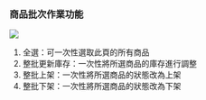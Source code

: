 ### 商品批次作業功能

![](RackMultipart20230424-1-nn9xl2_html_30ec1058aa6d5a5c.png)

1. 全選：可一次性選取此頁的所有商品
2. 整批更新庫存：一次性將所選商品的庫存進行調整
3. 整批上架：一次性將所選商品的狀態改為上架
4. 整批下架：一次性將所選商品的狀態改為下架
